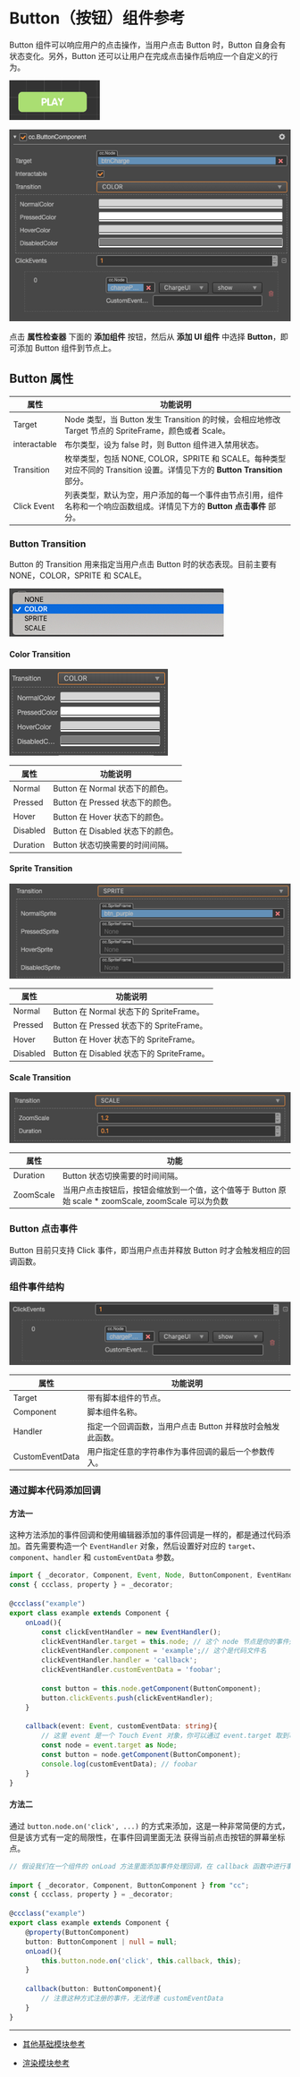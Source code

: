 # Button（按钮）组件参考

Button 组件可以响应用户的点击操作，当用户点击 Button 时，Button 自身会有状态变化。另外，Button 还可以让用户在完成点击操作后响应一个自定义的行为。

![button.png](./button/button.png)

![button-color](./button/button-color.png)

点击 **属性检查器** 下面的 **添加组件** 按钮，然后从 **添加 UI 组件** 中选择 **Button**，即可添加 Button 组件到节点上。

<!-- 按钮的脚本接口请参考 [Button API](../../../api/zh/classes/Button.html)。 -->

## Button 属性

| 属性                 | 功能说明             |
| --------------       | -----------        |
| Target               | Node 类型，当 Button 发生 Transition 的时候，会相应地修改 Target 节点的 SpriteFrame，颜色或者 Scale。                      |
| interactable         | 布尔类型，设为 false 时，则 Button 组件进入禁用状态。                                                                    |
| Transition           | 枚举类型，包括 NONE, COLOR，SPRITE 和 SCALE。每种类型对应不同的 Transition 设置。详情见下方的 **Button Transition** 部分。    |
| Click Event          | 列表类型，默认为空，用户添加的每一个事件由节点引用，组件名称和一个响应函数组成。详情见下方的 **Button 点击事件** 部分。                 |

### Button Transition

Button 的 Transition 用来指定当用户点击 Button 时的状态表现。目前主要有 NONE，COLOR，SPRITE 和 SCALE。

![transition](button/transition.png)

#### Color Transition

![color-transition](button/color-transition.png)

| 属性            | 功能说明                         |
| -------------- | -----------                     |
| Normal         | Button 在 Normal 状态下的颜色。    |
| Pressed        | Button 在 Pressed 状态下的颜色。   |
| Hover          | Button 在 Hover 状态下的颜色。     |
| Disabled       | Button 在 Disabled 状态下的颜色。  |
| Duration       | Button 状态切换需要的时间间隔。      |

#### Sprite Transition

![sprite-transition](button/sprite-transition.png)

| 属性            | 功能说明                                 |
| -------------- | -----------                             |
| Normal         | Button 在 Normal 状态下的 SpriteFrame。   |
| Pressed        | Button 在 Pressed 状态下的 SpriteFrame。  |
| Hover          | Button 在 Hover 状态下的 SpriteFrame。    |
| Disabled       | Button 在 Disabled 状态下的 SpriteFrame。 |

#### Scale Transition

![scaleTransition](button/scaleTransition.png)

| 属性            | 功能                                                                                       |
| -------------- | -----------                                                                                |
| Duration       | Button 状态切换需要的时间间隔。                                                                |
| ZoomScale      | 当用户点击按钮后，按钮会缩放到一个值，这个值等于 Button 原始 scale * zoomScale, zoomScale 可以为负数  |

### Button 点击事件

Button 目前只支持 Click 事件，即当用户点击并释放 Button 时才会触发相应的回调函数。

### 组件事件结构

![button-event](button/button-event.png)

| 属性             | 功能说明                                           |
| --------------  | -----------                                       |
| Target          | 带有脚本组件的节点。                                  |
| Component       | 脚本组件名称。                                       |
| Handler         | 指定一个回调函数，当用户点击 Button 并释放时会触发此函数。 |
| CustomEventData | 用户指定任意的字符串作为事件回调的最后一个参数传入。       |

### 通过脚本代码添加回调

#### 方法一

这种方法添加的事件回调和使用编辑器添加的事件回调是一样的，都是通过代码添加。首先需要构造一个 `EventHandler` 对象，然后设置好对应的 `target`、`component`、`handler` 和 `customEventData` 参数。

```ts
import { _decorator, Component, Event, Node, ButtonComponent, EventHandler } from "cc";
const { ccclass, property } = _decorator;

@ccclass("example")
export class example extends Component {
    onLoad(){
        const clickEventHandler = new EventHandler();
        clickEventHandler.target = this.node; // 这个 node 节点是你的事件处理代码组件所属的节点
        clickEventHandler.component = 'example';// 这个是代码文件名
        clickEventHandler.handler = 'callback';
        clickEventHandler.customEventData = 'foobar';

        const button = this.node.getComponent(ButtonComponent);
        button.clickEvents.push(clickEventHandler);
    }

    callback(event: Event, customEventData: string){
        // 这里 event 是一个 Touch Event 对象，你可以通过 event.target 取到事件的发送节点
        const node = event.target as Node;
        const button = node.getComponent(ButtonComponent);
        console.log(customEventData); // foobar
    }
}
```

#### 方法二

通过 `button.node.on('click', ...)` 的方式来添加，这是一种非常简便的方式，但是该方式有一定的局限性，在事件回调里面无法
获得当前点击按钮的屏幕坐标点。

```ts
// 假设我们在一个组件的 onLoad 方法里面添加事件处理回调，在 callback 函数中进行事件处理

import { _decorator, Component, ButtonComponent } from "cc";
const { ccclass, property } = _decorator;

@ccclass("example")
export class example extends Component {
    @property(ButtonComponent)
    button: ButtonComponent | null = null;
    onLoad(){
        this.button.node.on('click', this.callback, this);
    }

    callback(button: ButtonComponent){
        // 注意这种方式注册的事件，无法传递 customEventData
    }
}
```

---

- [其他基础模块参考](base-component.md)

- [渲染模块参考](render-component.md)
